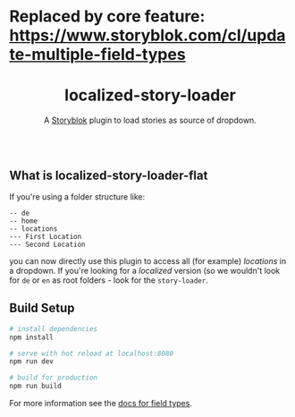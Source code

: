 # Replaced by core feature: https://www.storyblok.com/cl/update-multiple-field-types


<p align="center">
  <h1 align="center">localized-story-loader</h1>
  <p align="center">A <a href="https://www.storyblok.com" target="_blank">Storyblok</a> plugin to load stories as source of dropdown.</p>
</p>
<br><br>

## What is localized-story-loader-flat
If you're using a folder structure like:
```
-- de
-- home
-- locations
--- First Location
--- Second Location
```
you can now directly use this plugin to access all (for example) *locations* in a dropdown. If you're looking for a *localized* version (so we wouldn't look for `de` or `en` as root folders - look for the `story-loader`.

## Build Setup

``` bash
# install dependencies
npm install

# serve with hot reload at localhost:8080
npm run dev

# build for production
npm run build
```

For more information see the [docs for field types](https://www.storyblok.com/docs/Guides/Creating-a-field-type-plugin).
